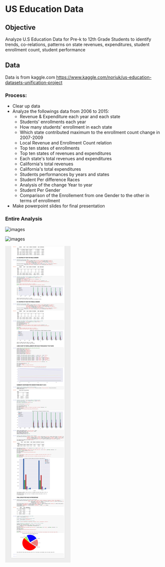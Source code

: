 # US Education Data

## Objective
Analyze U.S Education Data for Pre-k to 12th Grade Students to identify trends, co-relations, patterns on state revenues, expenditures, student enrollment count, student performance


## Data
Data is from kaggle.com 
https://www.kaggle.com/noriuk/us-education-datasets-unification-project

### Process: 
* Clear up data
* Analyze the followings data from 2006 to 2015:
   * Revenue & Expenditure each year and each state
   * Students' enrollments each year
   * How many students' enrollment in each state
   * Which state contributed maximum to the enrollment count change in 2007-2009
   * Local Revenue and Enrollment Count relation
   * Top ten states of enrollments 
   * Top ten states of revenues and expenditures
   * Each state's total revenues and expenditures
   * California's total revenues
   * California's total expenditures
   * Students performances by years and states
   * Student Per difference Races
   * Analysis of the change Year to year
   * Student Per Gender
   * Comparison of the Enrollement from one Gender to the other in terms of enrollment
 * Make powerpoint slides for final presentation

### Entire Analysis
![images](images/part1.png)

![images](images/part2.png)

![images](images/part3.png)

